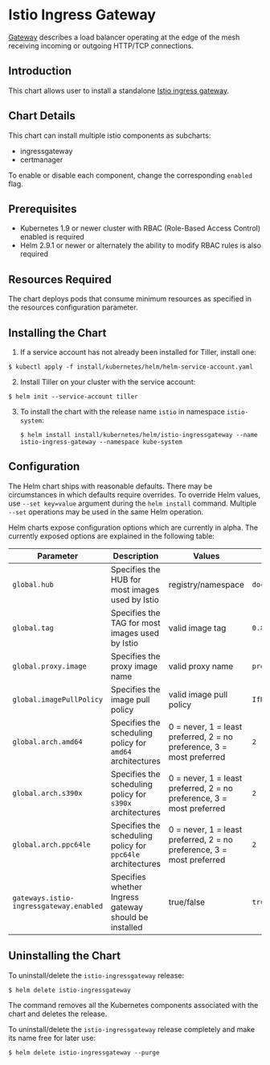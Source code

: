 # Istio Ingress Gateway

[Gateway](https://istio.io/docs/reference/config/istio.networking.v1alpha3/#Gateway) describes a load balancer operating at the edge of the mesh receiving incoming or outgoing HTTP/TCP connections.  

## Introduction

This chart allows user to install a standalone [Istio ingress gateway](https://istio.io/docs/tasks/traffic-management/ingress/). 

## Chart Details

This chart can install multiple istio components as subcharts:
- ingressgateway
- certmanager

To enable or disable each component, change the corresponding `enabled` flag.

## Prerequisites

- Kubernetes 1.9 or newer cluster with RBAC (Role-Based Access Control) enabled is required
- Helm 2.9.1 or newer or alternately the ability to modify RBAC rules is also required

## Resources Required

The chart deploys pods that consume minimum resources as specified in the resources configuration parameter.

## Installing the Chart

1. If a service account has not already been installed for Tiller, install one:
```
$ kubectl apply -f install/kubernetes/helm/helm-service-account.yaml
```

2. Install Tiller on your cluster with the service account:
```
$ helm init --service-account tiller
```

3. To install the chart with the release name `istio` in namespace `istio-system`:

    ```
    $ helm install install/kubernetes/helm/istio-ingressgateway --name istio-ingress-gateway --namespace kube-system
    ```

## Configuration

The Helm chart ships with reasonable defaults.  There may be circumstances in which defaults require overrides.
To override Helm values, use `--set key=value` argument during the `helm install` command.  Multiple `--set` operations may be used in the same Helm operation.

Helm charts expose configuration options which are currently in alpha.  The currently exposed options are explained in the following table:

| Parameter | Description | Values | Default |
| --- | --- | --- | --- |
| `global.hub` | Specifies the HUB for most images used by Istio | registry/namespace | `docker.io/istio` |
| `global.tag` | Specifies the TAG for most images used by Istio | valid image tag | `0.8.latest` |
| `global.proxy.image` | Specifies the proxy image name | valid proxy name | `proxyv2` |
| `global.imagePullPolicy` | Specifies the image pull policy | valid image pull policy | `IfNotPresent` |
| `global.arch.amd64` | Specifies the scheduling policy for `amd64` architectures | 0 = never, 1 = least preferred, 2 = no preference, 3 = most preferred | `2` |
| `global.arch.s390x` | Specifies the scheduling policy for `s390x` architectures | 0 = never, 1 = least preferred, 2 = no preference, 3 = most preferred | `2` |
| `global.arch.ppc64le` | Specifies the scheduling policy for `ppc64le` architectures | 0 = never, 1 = least preferred, 2 = no preference, 3 = most preferred | `2` |
| `gateways.istio-ingressgateway.enabled` | Specifies whether Ingress gateway should be installed | true/false | `true` |

## Uninstalling the Chart

To uninstall/delete the `istio-ingressgateway` release:
```
$ helm delete istio-ingressgateway
```
The command removes all the Kubernetes components associated with the chart and deletes the release.

To uninstall/delete the `istio-ingressgateway` release completely and make its name free for later use:
```
$ helm delete istio-ingressgateway --purge
```
